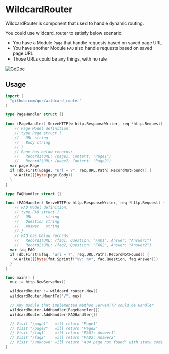# WildcardRouter

WildcardRouter is component that used to handle dynamic routing.

You could use wildcard_router to satisfy below scenario:

* You have a Module `Page` that handle requests based on saved page URL
* You have another Module `FAQ` also handle requests based on saved page URL
* Those URLs could be any things, with no rule

[![GoDoc](https://godoc.org/github.com/qor/wildcard_router?status.svg)](https://godoc.org/github.com/qor/wildcard_router)

## Usage

```go
import (
  "github.com/qor/wildcard_router"
)

type PageHandler struct {}

func (PageHandler) ServeHTTP(w http.ResponseWriter, req *http.Request) {
    // Page Model definition:
    // type Page struct {
    //   URL string
    //   Body string
    // }
    // Page has below records:
    //   Record1(URL: /page1, Content: "Page1")
    //   Record2(URL: /page2, Content: "Page2")
  var page Page
  if !db.First(&page, "url = ?", req.URL.Path).RecordNotFound() {
    w.Write([]byte(page.Body))
  }
}

type FAQHandler struct {}

func (FAQHandler) ServeHTTP(w http.ResponseWriter, req *http.Request) {
    // FAQ Model definition:
    // type FAQ struct {
    //   URL      string
    //   Question string
    //   Answer   string
    // }
    // FAQ has below records:
    //   Record1(URL: /faq1, Question: "FAQ1", Answer: "Answer1")
    //   Record2(URL: /faq2, Question: "FAQ2", Answer: "Answer2")
  var faq FAQ
  if !db.First(&faq, "url = ?", req.URL.Path).RecordNotFound() {
    w.Write([]byte(fmt.Sprintf("%v: %v", faq.Question, faq.Answer)))
  }
}

func main() {
  mux := http.NewServeMux()

  wildcardRouter := wildcard_router.New()
  wildcardRouter.MountTo("/", mux)

  // Any module that implemented method ServeHTTP could be Handler
  wildcardRouter.AddHandler(PageHandler{})
  wildcardRouter.AddHandler(FAQHandler{})

  // Visit "/page1"   will return "Page1"
  // Visit "/page2"   will return "Page2"
  // Visit "/faq1"    will return "FAQ1: Answer1"
  // Visit "/faq2"    will return "FAQ2: Answer2"
  // Visit "/unknown" will return "404 page not found" with statu code 404
}
```
